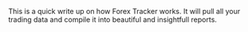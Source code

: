 This is a quick write up on how Forex Tracker works.
It will pull all your trading data and compile it into beautiful and insightfull reports. 
